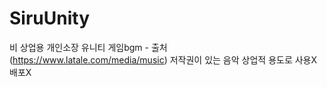 # SiruUnity

비 상업용 개인소장 유니티 게임bgm - 출처 (https://www.latale.com/media/music) 저작권이 있는 음악 상업적 용도로 사용X 배포X
